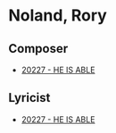 # Noland, Rory

## Composer

- [20227 - HE IS ABLE](/hymns/20227.md)

## Lyricist

- [20227 - HE IS ABLE](/hymns/20227.md)


